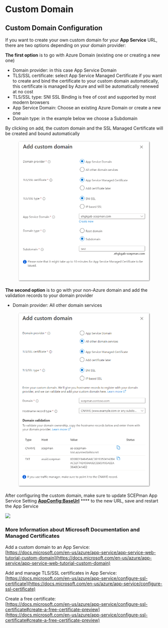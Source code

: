 # Custom Domain

## Custom Domain Configuration

If you want to create your own custom domain for your **App Service** URL, there are two options depending on your domain provider:

**The first option** is to go with Azure Domain (existing one or creating a new one)

* Domain provider: in this case App Service Domain
* TLS/SSL certificate: select App Service Managed Certificate if you want to create and bind the certificate to your custom domain automatically, this certificate is managed by Azure and will be automatically renewed at no cost
* TLS/SSL type: SNI SSL Binding is free of cost and supported by most modern browsers
* App Service Domain: Choose an existing Azure Domain or create a new one
* Domain type: in the example below we choose a Subdomain

By clicking on add, the custom domain and the SSL Managed Certificate will be created and bound automatically

<figure><img src="../../.gitbook/assets/2022-12-23 15_12_15-Window.png" alt=""><figcaption></figcaption></figure>

**The second option** is to go with your non-Azure domain and add the validation records to your domain provider

* Domain provider: All other domain services

<figure><img src="../../.gitbook/assets/2022-12-23 17_01_35-Window.png" alt=""><figcaption></figcaption></figure>

After configuring the custom domain, make sure to update  SCEPman App Service Setting [**AppConfig:BaseUrl**](application-settings/basics.md#appconfig-baseurl) **** to the new URL, save and restart the App Service

![](<../../../.gitbook/assets/scepman\_cname4\_1 (1).png>)

### More Information about Microsoft Documentation and Managed Certificates

Add a custom domain to an App Service:\
[https://docs.microsoft.com/en-us/azure/app-service/app-service-web-tutorial-custom-domain](https://docs.microsoft.com/en-us/azure/app-service/app-service-web-tutorial-custom-domain)

Add and manage TLS/SSL certificates in App Service:\
[https://docs.microsoft.com/en-us/azure/app-service/configure-ssl-certificate](https://docs.microsoft.com/en-us/azure/app-service/configure-ssl-certificate)

Create a free certificate:\
[https://docs.microsoft.com/en-us/azure/app-service/configure-ssl-certificate#create-a-free-certificate-preview](https://docs.microsoft.com/en-us/azure/app-service/configure-ssl-certificate#create-a-free-certificate-preview)
